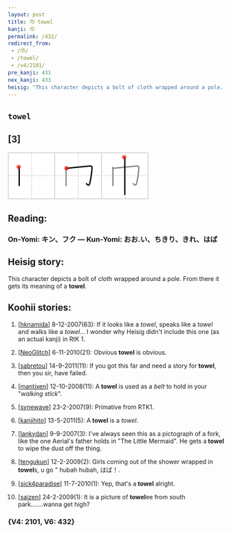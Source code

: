 ```yaml
---
layout: post
title: 巾 towel
kanji: 巾
permalink: /432/
redirect_from:
 - /巾/
 - /towel/
 - /v4/2101/
pre_kanji: 431
nex_kanji: 433
heisig: "This character depicts a bolt of cloth wrapped around a pole. From there it gets its meaning of a <b>towel</b>."
---
```


## `towel`

## [3]

<div class="stroke"><img src="../images/E5B7BE.png" /></div>

## Reading:

### On-Yomi: キン、フク &mdash; Kun-Yomi: おお.い、ちきり、きれ、はば

## Heisig story:

This character depicts a bolt of cloth wrapped around a pole. From there it gets its meaning of a <b>towel</b>.

## Koohii stories:

1) [<a href="http://kanji.koohii.com/profile/hknamida">hknamida</a>] 8-12-2007(63): If it looks like a <em>towel</em>, speaks like a <em>towel</em> and walks like a <em>towel</em>... I wonder why Heisig didn&#039;t include this one (as an actual kanji) in RtK 1.

2) [<a href="http://kanji.koohii.com/profile/NeoGlitch">NeoGlitch</a>] 6-11-2010(21): Obvious<strong> towel</strong> is obvious.

3) [<a href="http://kanji.koohii.com/profile/sabretou">sabretou</a>] 14-9-2011(11): If you got this far and need a story for<strong> towel</strong>, then you sir, have failed.

4) [<a href="http://kanji.koohii.com/profile/mantixen">mantixen</a>] 12-10-2008(11): A<strong> towel</strong> is used as a <em>belt</em> to hold in your &quot;<em>walking stick</em>&quot;.

5) [<a href="http://kanji.koohii.com/profile/synewave">synewave</a>] 23-2-2007(9): Primative from RTK1.

6) [<a href="http://kanji.koohii.com/profile/kanjihito">kanjihito</a>] 13-5-2011(5): A<strong> towel</strong> is a <em>towel</em>.

7) [<a href="http://kanji.koohii.com/profile/lankydan">lankydan</a>] 9-9-2007(3): I&#039;ve always seen this as a pictograph of a fork, like the one Aerial&#039;s father holds in &quot;The Little Mermaid&quot;. He gets a<strong> towel</strong> to wipe the dust off the thing.

8) [<a href="http://kanji.koohii.com/profile/tengukun">tengukun</a>] 12-2-2009(2): Girls coming out of the shower wrapped in<strong> towel</strong>s, u go &quot; hubah hubah, はば！.

9) [<a href="http://kanji.koohii.com/profile/sick4paradise">sick4paradise</a>] 11-7-2010(1): Yep, that&#039;s a<strong> towel</strong> alright.

10) [<a href="http://kanji.koohii.com/profile/saizen">saizen</a>] 24-2-2009(1): It is a picture of <strong>towel</strong>ee from south park.......wanna get high?

### {V4: 2101, V6: 432}
